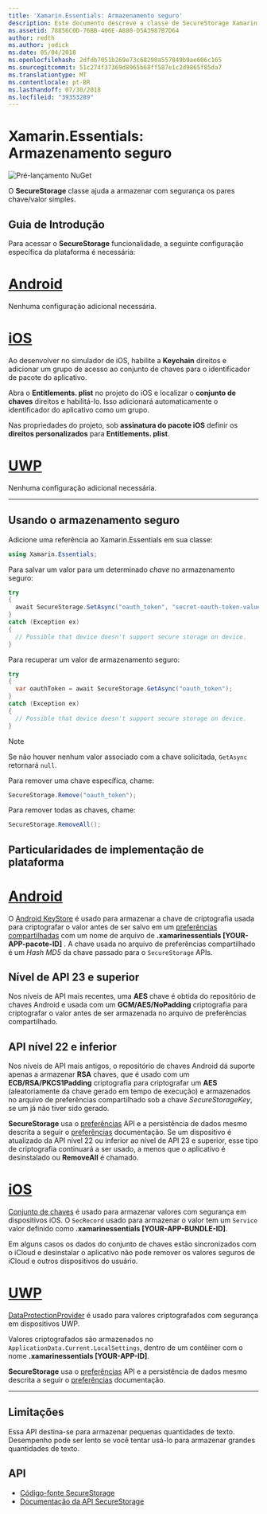 ```yaml
---
title: 'Xamarin.Essentials: Armazenamento seguro'
description: Este documento descreve a classe de SecureStorage Xamarin.Essentials, que ajuda a armazenar com segurança os pares chave/valor simples. Ele discute como usar a classe, particularidades de implementação de plataforma e as limitações.
ms.assetid: 78856C0D-76BB-406E-A880-D5A3987B7D64
author: redth
ms.author: jodick
ms.date: 05/04/2018
ms.openlocfilehash: 2dfdb7051b269e73c68290a557849b9ae606c165
ms.sourcegitcommit: 51c274f37369d8965b68ff587e1c2d9865f85da7
ms.translationtype: MT
ms.contentlocale: pt-BR
ms.lasthandoff: 07/30/2018
ms.locfileid: "39353289"
---
```

# <a name="xamarinessentials-secure-storage"></a>Xamarin.Essentials: Armazenamento seguro

![Pré-lançamento NuGet](~/media/shared/pre-release.png)

O **SecureStorage** classe ajuda a armazenar com segurança os pares chave/valor simples.

## <a name="getting-started"></a>Guia de Introdução

Para acessar o **SecureStorage** funcionalidade, a seguinte configuração específica da plataforma é necessária:

# <a name="androidtabandroid"></a>[Android](#tab/android)

Nenhuma configuração adicional necessária.

# <a name="iostabios"></a>[iOS](#tab/ios)

Ao desenvolver no simulador de iOS, habilite a **Keychain** direitos e adicionar um grupo de acesso ao conjunto de chaves para o identificador de pacote do aplicativo.

Abra o **Entitlements. plist** no projeto do iOS e localizar o **conjunto de chaves** direitos e habilitá-lo. Isso adicionará automaticamente o identificador do aplicativo como um grupo.

Nas propriedades do projeto, sob **assinatura do pacote iOS** definir os **direitos personalizados** para **Entitlements. plist**.

# <a name="uwptabuwp"></a>[UWP](#tab/uwp)

Nenhuma configuração adicional necessária.

-----

## <a name="using-secure-storage"></a>Usando o armazenamento seguro

Adicione uma referência ao Xamarin.Essentials em sua classe:

```csharp
using Xamarin.Essentials;
```

Para salvar um valor para um determinado _chave_ no armazenamento seguro:

```csharp
try
{
  await SecureStorage.SetAsync("oauth_token", "secret-oauth-token-value");
}
catch (Exception ex)
{
  // Possible that device doesn't support secure storage on device.
}
```

Para recuperar um valor de armazenamento seguro:

```csharp
try
{
  var oauthToken = await SecureStorage.GetAsync("oauth_token");
}
catch (Exception ex)
{
  // Possible that device doesn't support secure storage on device.
}
```

> [!NOTE]
> Se não houver nenhum valor associado com a chave solicitada, `GetAsync` retornará `null`.

Para remover uma chave específica, chame:

```csharp
SecureStorage.Remove("oauth_token");
```

Para remover todas as chaves, chame:

```csharp
SecureStorage.RemoveAll();
```


## <a name="platform-implementation-specifics"></a>Particularidades de implementação de plataforma

# <a name="androidtabandroid"></a>[Android](#tab/android)

O [Android KeyStore](https://developer.android.com/training/articles/keystore.html) é usado para armazenar a chave de criptografia usada para criptografar o valor antes de ser salvo em um [preferências compartilhadas](https://developer.android.com/training/data-storage/shared-preferences.html) com um nome de arquivo de **.xamarinessentials [YOUR-APP-pacote-ID]** .  A chave usada no arquivo de preferências compartilhado é um _Hash MD5_ da chave passado para o `SecureStorage` APIs.

## <a name="api-level-23-and-higher"></a>Nível de API 23 e superior

Nos níveis de API mais recentes, uma **AES** chave é obtida do repositório de chaves Android e usada com um **GCM/AES/NoPadding** criptografia para criptografar o valor antes de ser armazenada no arquivo de preferências compartilhado.

## <a name="api-level-22-and-lower"></a>API nível 22 e inferior

Nos níveis de API mais antigos, o repositório de chaves Android dá suporte apenas a armazenar **RSA** chaves, que é usado com um **ECB/RSA/PKCS1Padding** criptografia para criptografar um **AES** (aleatoriamente da chave gerado em tempo de execução) e armazenados no arquivo de preferências compartilhado sob a chave _SecureStorageKey_, se um já não tiver sido gerado.

**SecureStorage** usa o [preferências](preferences.md) API e a persistência de dados mesmo descrita a seguir o [preferências](preferences.md#persistence) documentação. Se um dispositivo é atualizado da API nível 22 ou inferior ao nível de API 23 e superior, esse tipo de criptografia continuará a ser usado, a menos que o aplicativo é desinstalado ou **RemoveAll** é chamado.

# <a name="iostabios"></a>[iOS](#tab/ios)

[Conjunto de chaves](https://developer.xamarin.com/api/type/Security.SecKeyChain/) é usado para armazenar valores com segurança em dispositivos iOS.  O `SecRecord` usado para armazenar o valor tem um `Service` valor definido como **.xamarinessentials [YOUR-APP-BUNDLE-ID]**.

Em alguns casos os dados do conjunto de chaves estão sincronizados com o iCloud e desinstalar o aplicativo não pode remover os valores seguros de iCloud e outros dispositivos do usuário.

# <a name="uwptabuwp"></a>[UWP](#tab/uwp)

[DataProtectionProvider](https://docs.microsoft.com/uwp/api/windows.security.cryptography.dataprotection.dataprotectionprovider) é usado para valores criptografados com segurança em dispositivos UWP.

Valores criptografados são armazenados no `ApplicationData.Current.LocalSettings`, dentro de um contêiner com o nome **.xamarinessentials [YOUR-APP-ID]**.

**SecureStorage** usa o [preferências](preferences.md) API e a persistência de dados mesmo descrita a seguir o [preferências](preferences.md#persistence) documentação.

-----

## <a name="limitations"></a>Limitações

Essa API destina-se para armazenar pequenas quantidades de texto.  Desempenho pode ser lento se você tentar usá-lo para armazenar grandes quantidades de texto.

## <a name="api"></a>API

- [Código-fonte SecureStorage](https://github.com/xamarin/Essentials/tree/master/Xamarin.Essentials/SecureStorage)
- [Documentação da API SecureStorage](xref:Xamarin.Essentials.SecureStorage)
